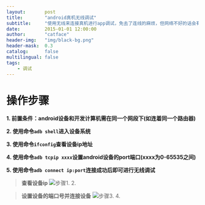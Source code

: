 ```yaml
---
layout:       post
title:        "android真机无线调试"
subtitle:     "使用无线来连接真机进行app调试，免去了连线的麻烦，但网络不好的话会有点慢"
date:         2015-01-01 12:00:00
author:       "catface"
header-img:   "img/black-bg.png"
header-mask:  0.3
catalog:      false
multilingual: false
tags:
    - 调试
---
```


# 操作步骤

**1. 前置条件：android设备和开发计算机需在同一个网段下(如连着同一个路由器)**

**2. 使用命令`adb shell`进入设备系统**

**3. 使用命令`ifconfig`查看设备ip地址**

**4. 使用命令`adb tcpip xxxx`设置android设备的port端口(xxxx为0-65535之间)**

**5. 使用命令`adb connect ip:port`连接成功后即可进行无线调试**

> **查看设备ip**
![步骤1. 2.](https://img-blog.csdnimg.cn/20190523153405762.png?x-oss-process=image/watermark,type_ZmFuZ3poZW5naGVpdGk,shadow_10,text_aHR0cHM6Ly9ibG9nLmNzZG4ubmV0L2l0Q2F0ZmFjZQ==,size_16,color_FFFFFF,t_70)

> **设置设备的端口号并连接设备**
![步骤3. 4.](https://img-blog.csdnimg.cn/20190523153435278.png)